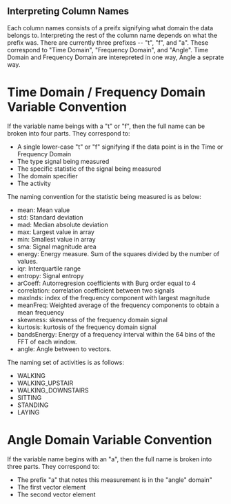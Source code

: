 Interpreting Column Names
-------------------------
Each column names consists of a preifx signifying what domain the data belongs to.  Interpreting the rest of the column name depends on what the prefix was.  There are currently three prefixes -- "t", "f", and "a".  These correspond to "Time Domain", "Frequency Domain", and "Angle".  Time Domain and Frequency Domain are interepreted in one way, Angle a seprate way.

# Time Domain / Frequency Domain Variable Convention

If the variable name beings with a "t" or "f", then the full name can be broken into four parts.  They correspond to:

- A single lower-case "t" or "f" signifying if the data point is in the Time or Frequency Domain
- The type signal being measured
- The specific statistic of the signal being measured
- The domain specifier
- The activity

The naming convention for the statistic being measured is as below:

- mean: Mean value
- std: Standard deviation
- mad: Median absolute deviation 
- max: Largest value in array
- min: Smallest value in array
- sma: Signal magnitude area
- energy: Energy measure. Sum of the squares divided by the number of values. 
- iqr: Interquartile range 
- entropy: Signal entropy
- arCoeff: Autorregresion coefficients with Burg order equal to 4
- correlation: correlation coefficient between two signals
- maxInds: index of the frequency component with largest magnitude
- meanFreq: Weighted average of the frequency components to obtain a mean frequency
- skewness: skewness of the frequency domain signal 
- kurtosis: kurtosis of the frequency domain signal 
- bandsEnergy: Energy of a frequency interval within the 64 bins of the FFT of each window.
- angle: Angle between to vectors.

The naming set of activities is as follows:

- WALKING
- WALKING_UPSTAIR
- WALKING_DOWNSTAIRS
- SITTING
- STANDING
- LAYING

# Angle Domain Variable Convention

If the variable name begins with an "a", then the full name is broken into three parts.  They correspond to:

- The prefix "a" that notes this measurement is in the "angle" domain"
- The first vector element
- The second vector element